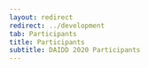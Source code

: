 ```yaml
---
layout: redirect
redirect: ../development
tab: Participants
title: Participants
subtitle: DAIDD 2020 Participants
---
```

